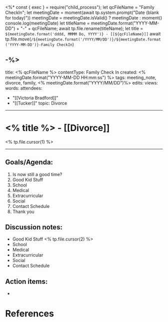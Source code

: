 <%*
  const { exec } = require("child_process");
  let qcFileName = "Family CheckIn";
  let meetingDate = moment(await tp.system.prompt("Date (blank for today)"))
  meetingDate = meetingDate.isValid() ?  meetingDate : moment()
console.log(meetingDate)
  let titleName = meetingDate.format("YYYY-MM-DD") + "-" + qcFileName;
  await tp.file.rename(titleName);
  let title = `${meetingDate.format('dddd, MMMM Do, YYYY')} - [[${qcFileName}]]`
  await tp.file.move(`/${meetingDate.format('/YYYY/MM/DD')}/${meetingDate.format('YYYY-MM-DD')}-Family CheckIn`)
  

-%>
---
title: <% qcFileName %>
contentType: Family Check In
created: <% meetingDate.format("YYYY-MM-DD HH:mm:ss") %>
tags: meeting_note, divorce, family, <% meetingDate.format("YYYY/MM/DD")%>
edits:
views:
words:
attendees: 
- "[[Victoria Bradford]]"
- "[[Tucker]]"
topic: Divorce
---
# <% title %> - [[Divorce]]

<% tp.file.cursor(1) %>

---
## Goals/Agenda:
1. Is now still a good time?
2. Good Kid Stuff
3. School
4. Medical
5. Extracurricular
6. Social
7. Contact Schedule
8. Thank you

## Discussion notes:
- Good Kid Stuff <% tp.file.cursor(2) %>
- School
- Medical
- Extracurricular
- Social
- Contact Schedule

## Action items:
-

# References